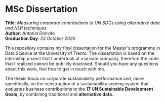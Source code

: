 # MSc Dissertation

<b>Title</b>: <i> Measuring corporate contributions to UN SDGs using alternative data and NLP techniques </i>
\
<b>Author</b>: <i>Antonia Donvito </i>
\
<b>Graduation Day</b>: <i>23 October 2020 </i>

This repository contains my final dissertation for the Master's programme in Data Science at the University of Trento. The dissertation is based on the internship project that I undertook at a private company, therefore the code that I realized cannot be publicly disclosed. Should you have any questions about this work, feel free to get in touch with me.

The thesis focus on corporate sustainability performance and, more specifically, on the construction of a sustainability scoring system that evaluates business contributions to the <b>17 UN Sustainable Development Goals</b>, by combining traditional and <b>alternative data</b>.
